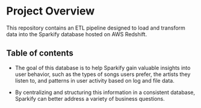 # Project Overview
This repository contains an ETL pipeline designed to load and transform data into the Sparkify database hosted on AWS Redshift.

## Table of contents
- The goal of this database is to help Sparkify gain valuable insights into user behavior, such as the types of songs users prefer, the artists they listen to, and patterns in user activity based on log and file data. 

- By centralizing and structuring this information in a consistent database, Sparkify can better address a variety of business questions.
